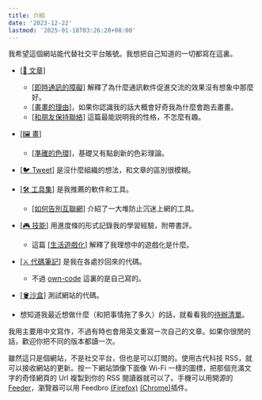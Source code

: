 ```yaml
---
title: 介紹 
date: '2023-12-22'
lastmod: '2025-01-18T03:26:20+08:00'
---
```

我希望這個網站能代替社交平台賬號。我想把自己知道的一切都寫在這裏。

- [[📝 文章]](/zh/posts)
    - [[即時通訊的障礙]](/zh/posts/instant-messaging) 解釋了為什麼通訊軟件促進交流的效果沒有想象中那麼好。
    - [[畫畫的理由]](/zh/posts/reason-to-draw/)，如果你認識我的話大概會好奇我為什麼會跑去畫畫。
    - [[和朋友保持聯絡]](/zh/posts/contact-friends/) 這篇最能説明我的性格，不怎麼有趣。

- [[🖼️ 畫]](/zh/gallery)
    - [[準確的色環]](/zh/gallery/accurate-colour-wheel)，基礎又有點創新的色彩理論。

- [[🐦 Tweet]](/zh/tweet) 是沒什麼組織的想法，和文章的區別很模糊。

- [[🛠️ 工具集]](/zh/toolbox) 是我推薦的軟件和工具。
    - [[如何告別互聯網]](/zh/toolbox/say-goodbye-to-internet/) 介紹了一大堆防止沉迷上網的工具。

- [[🎮 技能]](/zh/skill) 用進度條的形式記錄我的學習經驗，附帶書評。
    - 這篇 [[生活遊戲化]](/zh/skill/introduction) 解釋了我理想中的遊戲化是什麼。

- [[⚔️ 代碼筆記]](/zh/code) 是我在各處抄回來的代碼。
    -  不過 [own-code](/zh/code/own-code/) 這裏的是自己寫的。

- [[🪣沙盒]](/zh/sandbox) 測試網站的代碼。

- 想知道我最近想做什麼（和把事情拖了多久）的話，就看看我的[待辦清單](/zh/sandbox/taskwarrior/)。

我用主要用中文寫作，不過有時也會用英文重寫一次自己的文章。如果你很閒的話，歡迎你把不同的版本都讀一次。

雖然這只是個網站，不是社交平台，但也是可以訂閲的。使用古代科技 RSS，就可以接收網站的更新。按一下網站頭像下面像 Wi-Fi 一樣的圖標，把那個充滿文字的奇怪網頁的 Url 複製到你的 RSS 閱讀器就可以了。手機可以用開源的 [Feeder](https://f-droid.org/en/packages/com.nononsenseapps.feeder/)，瀏覽器可以用 Feedbro [(Firefox)](https://addons.mozilla.org/en-US/firefox/addon/feedbroreader/) [(Chrome)](https://chromewebstore.google.com/detail/feedbro/mefgmmbdailogpfhfblcnnjfmnpnmdfa)插件。


